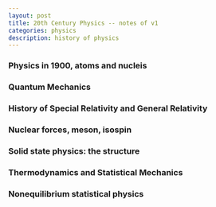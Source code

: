 ```yaml
---
layout: post
title: 20th Century Physics -- notes of v1
categories: physics
description: history of physics
---
```


### Physics in 1900, atoms and nucleis

### Quantum Mechanics

### History of Special Relativity and General Relativity

### Nuclear forces, meson, isospin

### Solid state physics: the structure

### Thermodynamics and Statistical Mechanics

### Nonequilibrium statistical physics
